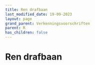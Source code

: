 ```yaml
---
title: Ren drafbaan
last_modified_date: 19-09-2023
layout: page
grand_parent: Verkenningsvoorschriften
parent: R
has_children: false
---
```


Ren drafbaan
============

